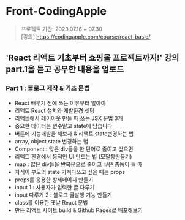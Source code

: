 # Front-CodingApple
> 프로젝트 기간: 2023.07.16 ~ 07.30<br>
>[강의] https://codingapple.com/course/react-basic/
>
'React 리액트 기초부터 쇼핑몰 프로젝트까지!' 강의 part.1을 듣고 공부한 내용을 업로드
---
### Part 1 : 블로그 제작 & 기초 문법
- React 배우기 전에 쓰는 이유부터 알아야
- 리액트 React 설치와 개발환경 셋팅
- 리액트에서 레이아웃 만들 때 쓰는 JSX 문법 3개
- 중요한 데이터는 변수말고 state에 담습니다
- 버튼에 기능개발을 해보자 & 리액트 state변경하는 법
- array, object state 변경하는 법
- Component : 많은 div들을 한 단어로 줄이고 싶으면
- 리액트 환경에서 동적인 UI 만드는 법 (모달창만들기)
- map : 많은 div들을 반복문으로 줄이고 싶은 충동이 들 때
- 자식이 부모의 state 가져다쓰고 싶을 때는 props
- props를 응용한 상세페이지 만들기
- input 1 : 사용자가 입력한 글 다루기
- input 다루기 2 : 블로그 글발행 기능 만들기
- class를 이용한 옛날 React 문법
- 만든 리액트 사이트 build & Github Pages로 배포해보기	

